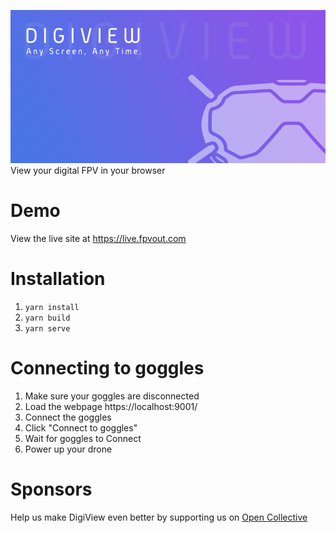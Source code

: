 ![Any Screen, Any Time.](docs/digiview.png)
View your digital FPV in your browser

# Demo
View the live site at https://live.fpvout.com

# Installation
1. `yarn install`
2. `yarn build`
3. `yarn serve`

# Connecting to goggles
1. Make sure your goggles are disconnected
2. Load the webpage https://localhost:9001/
3. Connect the goggles
4. Click "Connect to goggles"
5. Wait for goggles to Connect
6. Power up your drone

# Sponsors
Help us make DigiView even better by supporting us on [Open Collective](https://opencollective.com/fpvout)